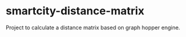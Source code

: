 smartcity-distance-matrix
=========================

Project to calculate a distance matrix based on graph hopper engine.
